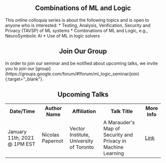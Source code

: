 <h2 style="text-align:center">Combinations of ML and Logic</h2>
This online colloquia series is about the following topics and is open to anyone who is interested:
* Testing, Analysis, Verification, Security and Privacy (TAVSP) of ML systems
* Combinations of ML and Logic, e.g., NeuroSymbolic AI
* Use of ML in logic solvers

<h2 style="text-align:center">Join Our Group</h2>
In order to join our seminar and be notified about upcoming talks, we invite you to join our [group](https://groups.google.com/forum/#!forum/ml_logic_seminar/join){:target="_blank"}.

<h2 style="text-align:center">Upcoming Talks</h2>
<table id="upcoming">
  <tr>
    <th>Date/Time</th>
    <th>Author Name</th>
    <th>Affiliation</th>
    <th>Talk Title</th>
    <th>More Info</th>
  </tr>
  <tr>
    <td>January 11th, 2021 @ 1PM EST</td>
    <td>Nicolas Papernot</td>
    <td>Vector Institute, University of Toronto</td>
    <td>A Marauder's Map of Security and Privacy in Machine Learning</td>
    <td><a href="https://ml-logic-seminar.github.io/upcoming.html#nicolas" target="_blank">Link</a></td>
  </tr>
</table>
